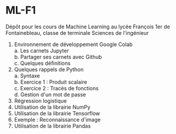 # ML-F1
Dépôt pour les cours de Machine Learning au lycée François 1er de Fontainebleau, classe de terminale Sciences de l'ingénieur

1. Environnement de développement Google Colab  
    a. Les carnets Jupyter  
    b. Partager ses carnets avec Github  
    c. Quelques définitions  
2. Quelques rappels de Python  
    a. Syntaxe  
    b. Exercice 1 : Produit scalaire  
    c. Exercice 2 : Tracés de fonctions  
    d. Gestion d'un mot de passe  
3. Régression logistique
4. Utilisation de la librairie NumPy
5. Utilisation de la librairie Tensorflow
6. Exemple : Reconnaissance d'image
7. Utilisation de la librairie Pandas
